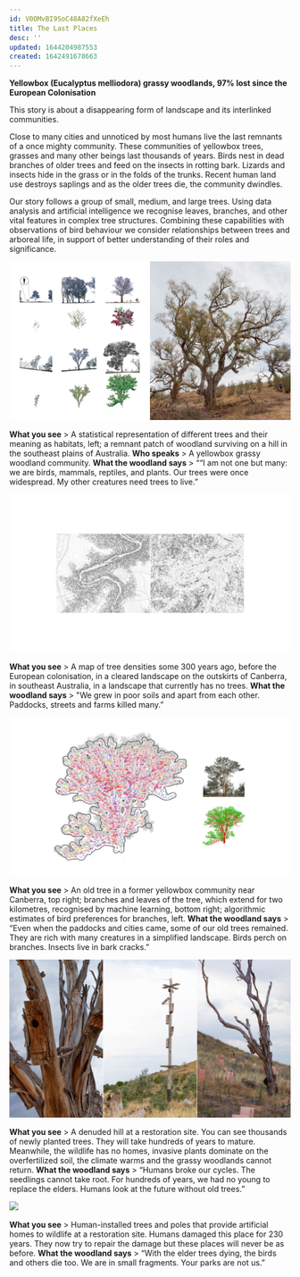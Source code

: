 ```yaml
---
id: V0OMvBI9SoC48A82fXeEh
title: The Last Places
desc: ''
updated: 1644204987553
created: 1642491678663
---
```



**Yellowbox (Eucalyptus melliodora) grassy woodlands, 97% lost since the European Colonisation**

This story is about a disappearing form of landscape and its interlinked communities.

Close to many cities and unnoticed by most humans live the last remnants of a once mighty community. These communities of yellowbox trees, grasses and many other beings last thousands of years. Birds nest in dead branches of older trees and feed on the insects in rotting bark. Lizards and insects hide in the grass or in the folds of the trunks. Recent human land use destroys saplings and as the older trees die, the community dwindles.

Our story follows a group of small, medium, and large trees. Using data analysis and artificial intelligence we recognise leaves, branches, and other vital features in complex tree structures. Combining these capabilities with observations of bird behaviour we consider relationships between trees and arboreal life, in support of better understanding of their roles and significance.

![](assets/images/SIGGRAPH-Images/Last-Of-Their-Kind-022.png)

**What you see** > A statistical representation of different trees and their meaning as habitats, left; a remnant patch of woodland surviving on a hill in the southeast plains of Australia.
**Who speaks** > A yellowbox grassy woodland community.
**What the woodland says** > ““I am not one but many: we are birds, mammals, reptiles, and plants. Our trees were once widespread. My other creatures need trees to live.”

![](assets/images/SIGGRAPH-Images/Last-Of-Their-Kind-023.png)

**What you see** > A map of tree densities some 300 years ago, before the European colonisation, in a cleared landscape on the outskirts of Canberra, in southeast Australia, in a landscape that currently has no trees.
**What the woodland says** > "We grew in poor soils and apart from each other. Paddocks, streets and farms killed many.”

![](assets/images/SIGGRAPH-Images/Last-Of-Their-Kind-024.png)

**What you see** > An old tree in a former yellowbox community near Canberra, top right; branches and leaves of the tree, which extend for two kilometres, recognised by machine learning, bottom right; algorithmic estimates of bird preferences for branches, left.
**What the woodland says** > “Even when the paddocks and cities came, some of our old trees remained. They are rich with many creatures in a simplified landscape. Birds perch on branches. Insects live in bark cracks.”

![](assets/images/SIGGRAPH-Images/Last-Of-Their-Kind-025.png)

**What you see** > A denuded hill at a restoration site. You can see thousands of newly planted trees. They will take hundreds of years to mature. Meanwhile, the wildlife has no homes, invasive plants dominate on the overfertilized soil, the climate warms and the grassy woodlands cannot return.
**What the woodland says** > “Humans broke our cycles. The seedlings cannot take root. For hundreds of years, we had no young to replace the elders. Humans look at the future without old trees.”

![](assets/images/SIGGRAPH-Images/Last-Of-Their-Kind-026.png)

**What you see** > Human-installed trees and poles that provide artificial homes to wildlife at a restoration site. Humans damaged this place for 230 years. They now try to repair the damage but these places will never be as before.
**What the woodland says** > “With the elder trees dying, the birds and others die too. We are in small fragments. Your parks are not us.”
